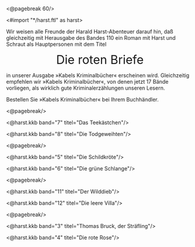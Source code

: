<@pagebreak 60/>

<#import "*/harst.ftl" as harst>

Wir weisen alle Freunde der Harald Harst-Abenteuer
darauf hin, daß gleichzeitig mit Herausgabe
des Bandes 110 ein Roman mit Harst und Schraut als
Hauptpersonen mit dem Titel

<div style="font-size: xx-large; text-align: center;">
Die roten Briefe
</div>

in unserer Ausgabe »Kabels Kriminalbücher« erscheinen
wird. Gleichzeitig empfehlen wir »Kabels
Kriminalbücher«, von denen jetzt 17 Bände vorliegen,
als wirklich gute Kriminalerzählungen unseren Lesern.

Bestellen Sie »Kabels Kriminalbücher« bei Ihrem
Buchhändler.

<@pagebreak/>

<@harst.kkb band="7" titel="Das Teekästchen"/>

<@harst.kkb band="8" titel="Die Todgeweihten"/>

<@pagebreak/>

<@harst.kkb band="5" titel="Die Schildkröte"/>

<@harst.kkb band="6" titel="Die grüne Schlange"/>

<@pagebreak/>

<@harst.kkb band="11" titel="Der Wilddieb"/>

<@harst.kkb band="12" titel="Die leere Villa"/>

<@pagebreak/>

<@harst.kkb band="3" titel="Thomas Bruck, der Sträfling"/>

<@harst.kkb band="4" titel="Die rote Rose"/>


